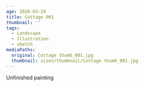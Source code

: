 ```yaml
---
age: 2020-03-29
title: Cottage 001
thumbnail: ''
tags:
  - Landscape
  - Illustration
  - sketch
mediaPaths:
  original: Cottage thumb_001.jpg
  thumbnail: sizes/thumbnail/Cottage thumb_001.jpg
---
```

Unfinished painting